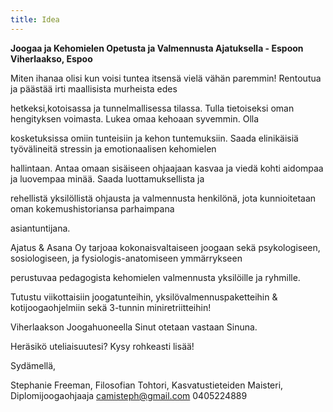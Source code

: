 ```yaml
---
title: Idea
---
```

**Joogaa ja Kehomielen Opetusta ja Valmennusta Ajatuksella - Espoon Viherlaakso, Espoo**


Miten ihanaa olisi kun voisi tuntea itsensä vielä vähän paremmin! Rentoutua ja päästää irti maallisista murheista edes

hetkeksi,kotoisassa ja tunnelmallisessa tilassa. Tulla tietoiseksi oman hengityksen voimasta. Lukea omaa kehoaan syvemmin. Olla

kosketuksissa omiin tunteisiin ja kehon tuntemuksiin. Saada elinikäisiä työvälineitä stressin ja emotionaalisen kehomielen

hallintaan. Antaa omaan sisäiseen ohjaajaan kasvaa ja viedä kohti aidompaa ja luovempaa minää. Saada luottamuksellista ja

rehellistä yksilöllistä ohjausta ja valmennusta henkilönä, jota kunnioitetaan oman kokemushistoriansa parhaimpana

asiantuntijana.


Ajatus & Asana Oy tarjoaa kokonaisvaltaiseen joogaan sekä psykologiseen, sosiologiseen, ja fysiologis-anatomiseen ymmärrykseen

perustuvaa pedagogista kehomielen valmennusta yksilöille ja ryhmille. 

Tutustu viikottaisiin joogatunteihin, yksilövalmennuspaketteihin & kotijoogaohjelmiin sekä 3-tunnin miniretriitteihin!

Viherlaakson Joogahuoneella Sinut otetaan vastaan Sinuna. 

Heräsikö uteliaisuutesi? Kysy rohkeasti lisää! 

Sydämellä,

Stephanie Freeman, 
Filosofian Tohtori, Kasvatustieteiden Maisteri, Diplomijoogaohjaaja
camisteph@gmail.com
0405224889






